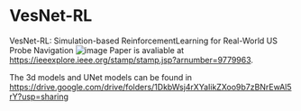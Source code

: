 # VesNet-RL
VesNet-RL: Simulation-based ReinforcementLearning for Real-World US Probe Navigation
![image](https://github.com/yuan-12138/MI-SegNet/assets/60514629/abbdfa97-cd21-4b01-880f-dd3007d66961)
Paper is avaliable at https://ieeexplore.ieee.org/stamp/stamp.jsp?arnumber=9779963.

The 3d models and UNet models can be found in https://drive.google.com/drive/folders/1DkbWsj4rXYaIikZXoo9b7zBNrEwAl5rY?usp=sharing

